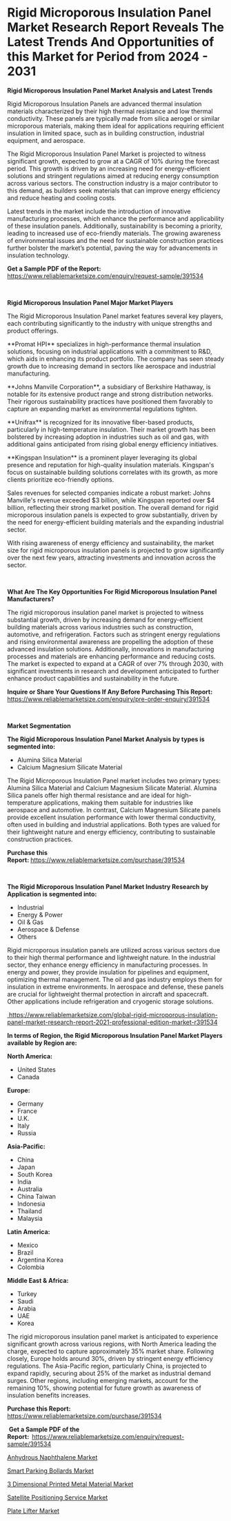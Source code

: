 <p><h1>Rigid Microporous Insulation Panel Market Research Report Reveals The Latest Trends And Opportunities of this Market for Period from 2024 - 2031</h1></p><p><strong>Rigid Microporous Insulation Panel Market Analysis and Latest Trends</strong></p>
<p><p>Rigid Microporous Insulation Panels are advanced thermal insulation materials characterized by their high thermal resistance and low thermal conductivity. These panels are typically made from silica aerogel or similar microporous materials, making them ideal for applications requiring efficient insulation in limited space, such as in building construction, industrial equipment, and aerospace.</p><p>The Rigid Microporous Insulation Panel Market is projected to witness significant growth, expected to grow at a CAGR of 10% during the forecast period. This growth is driven by an increasing need for energy-efficient solutions and stringent regulations aimed at reducing energy consumption across various sectors. The construction industry is a major contributor to this demand, as builders seek materials that can improve energy efficiency and reduce heating and cooling costs.</p><p>Latest trends in the market include the introduction of innovative manufacturing processes, which enhance the performance and applicability of these insulation panels. Additionally, sustainability is becoming a priority, leading to increased use of eco-friendly materials. The growing awareness of environmental issues and the need for sustainable construction practices further bolster the market’s potential, paving the way for advancements in insulation technology.</p></p>
<p><strong>Get a Sample PDF of the Report:&nbsp;</strong> <a href="https://www.reliablemarketsize.com/enquiry/request-sample/391534?utm_campaign=1131&utm_medium=2&utm_source=Github&utm_content=ia&utm_term=26102024&utm_id=rigid-microporous-insulation-panel">https://www.reliablemarketsize.com/enquiry/request-sample/391534</a></p>
<p>&nbsp;</p>
<p><strong>Rigid Microporous Insulation Panel Major Market Players</strong></p>
<p><p>The Rigid Microporous Insulation Panel market features several key players, each contributing significantly to the industry with unique strengths and product offerings. </p><p>**Promat HPI** specializes in high-performance thermal insulation solutions, focusing on industrial applications with a commitment to R&D, which aids in enhancing its product portfolio. The company has seen steady growth due to increasing demand in sectors like aerospace and industrial manufacturing.</p><p>**Johns Manville Corporation**, a subsidiary of Berkshire Hathaway, is notable for its extensive product range and strong distribution networks. Their rigorous sustainability practices have positioned them favorably to capture an expanding market as environmental regulations tighten. </p><p>**Unifrax** is recognized for its innovative fiber-based products, particularly in high-temperature insulation. Their market growth has been bolstered by increasing adoption in industries such as oil and gas, with additional gains anticipated from rising global energy efficiency initiatives.</p><p>**Kingspan Insulation** is a prominent player leveraging its global presence and reputation for high-quality insulation materials. Kingspan's focus on sustainable building solutions correlates with its growth, as more clients prioritize eco-friendly options.</p><p>Sales revenues for selected companies indicate a robust market: Johns Manville's revenue exceeded $3 billion, while Kingspan reported over $4 billion, reflecting their strong market position. The overall demand for rigid microporous insulation panels is expected to grow substantially, driven by the need for energy-efficient building materials and the expanding industrial sector. </p><p>With rising awareness of energy efficiency and sustainability, the market size for rigid microporous insulation panels is projected to grow significantly over the next few years, attracting investments and innovation across the sector.</p></p>
<p>&nbsp;</p>
<p><strong>What Are The Key Opportunities For Rigid Microporous Insulation Panel Manufacturers?</strong></p>
<p><p>The rigid microporous insulation panel market is projected to witness substantial growth, driven by increasing demand for energy-efficient building materials across various industries such as construction, automotive, and refrigeration. Factors such as stringent energy regulations and rising environmental awareness are propelling the adoption of these advanced insulation solutions. Additionally, innovations in manufacturing processes and materials are enhancing performance and reducing costs. The market is expected to expand at a CAGR of over 7% through 2030, with significant investments in research and development anticipated to further enhance product capabilities and sustainability in the future.</p></p>
<p><strong>Inquire or Share Your Questions If Any Before Purchasing This Report:</strong> <a href="https://www.reliablemarketsize.com/enquiry/pre-order-enquiry/391534?utm_campaign=1131&utm_medium=2&utm_source=Github&utm_content=ia&utm_term=26102024&utm_id=rigid-microporous-insulation-panel">https://www.reliablemarketsize.com/enquiry/pre-order-enquiry/391534</a></p>
<p>&nbsp;</p>
<p><strong>Market Segmentation</strong></p>
<p><strong>The Rigid Microporous Insulation Panel Market Analysis by types is segmented into:</strong></p>
<p><ul><li>Alumina Silica Material</li><li>Calcium Magnesium Silicate Material</li></ul></p>
<p><p>The Rigid Microporous Insulation Panel market includes two primary types: Alumina Silica Material and Calcium Magnesium Silicate Material. Alumina Silica panels offer high thermal resistance and are ideal for high-temperature applications, making them suitable for industries like aerospace and automotive. In contrast, Calcium Magnesium Silicate panels provide excellent insulation performance with lower thermal conductivity, often used in building and industrial applications. Both types are valued for their lightweight nature and energy efficiency, contributing to sustainable construction practices.</p></p>
<p><strong>Purchase this Report:&nbsp;</strong><a href="https://www.reliablemarketsize.com/purchase/391534?utm_campaign=1131&utm_medium=2&utm_source=Github&utm_content=ia&utm_term=26102024&utm_id=rigid-microporous-insulation-panel">https://www.reliablemarketsize.com/purchase/391534</a></p>
<p>&nbsp;</p>
<p><strong>The Rigid Microporous Insulation Panel Market Industry Research by Application is segmented into:</strong></p>
<p><ul><li>Industrial</li><li>Energy & Power</li><li>Oil & Gas</li><li>Aerospace & Defense</li><li>Others</li></ul></p>
<p><p>Rigid microporous insulation panels are utilized across various sectors due to their high thermal performance and lightweight nature. In the industrial sector, they enhance energy efficiency in manufacturing processes. In energy and power, they provide insulation for pipelines and equipment, optimizing thermal management. The oil and gas industry employs them for insulation in extreme environments. In aerospace and defense, these panels are crucial for lightweight thermal protection in aircraft and spacecraft. Other applications include refrigeration and cryogenic storage solutions.</p></p>
<p><a href="https://www.reliablemarketsize.com/global-rigid-microporous-insulation-panel-market-research-report-2021-professional-edition-market-r391534?utm_campaign=1131&utm_medium=2&utm_source=Github&utm_content=ia&utm_term=26102024&utm_id=rigid-microporous-insulation-panel">&nbsp;https://www.reliablemarketsize.com/global-rigid-microporous-insulation-panel-market-research-report-2021-professional-edition-market-r391534</a></p>
<p><strong>In terms of Region, the Rigid Microporous Insulation Panel Market Players available by Region are:</strong></p>
<p>
    <p> <strong> North America: </strong>
        <ul>
            <li>United States</li>
            <li>Canada</li>
        </ul>
        </p> 
    <p> <strong> Europe: </strong>
        <ul>
            <li>Germany</li>
            <li>France</li>
            <li>U.K.</li>
            <li>Italy</li>
            <li>Russia</li>
        </ul>
        </p> 
    <p> <strong> Asia-Pacific: </strong>
        <ul>
            <li>China</li>
            <li>Japan</li>
            <li>South Korea</li>
            <li>India</li>
            <li>Australia</li>
            <li>China Taiwan</li>
            <li>Indonesia</li>
            <li>Thailand</li>
            <li>Malaysia</li>
        </ul>
        </p> 
    <p> <strong> Latin America: </strong>
        <ul>
            <li>Mexico</li>
            <li>Brazil</li>
            <li>Argentina Korea</li>
            <li>Colombia</li>
        </ul>
        </p> 
    <p> <strong> Middle East & Africa: </strong>
        <ul>
            <li>Turkey</li>
            <li>Saudi</li>
            <li>Arabia</li>
            <li>UAE</li>
            <li>Korea</li>
        </ul>
    </p>
    </p>
<p><p>The rigid microporous insulation panel market is anticipated to experience significant growth across various regions, with North America leading the charge, expected to capture approximately 35% market share. Following closely, Europe holds around 30%, driven by stringent energy efficiency regulations. The Asia-Pacific region, particularly China, is projected to expand rapidly, securing about 25% of the market as industrial demand surges. Other regions, including emerging markets, account for the remaining 10%, showing potential for future growth as awareness of insulation benefits increases.</p></p>
<p><strong>Purchase this Report: </strong><a href="https://www.reliablemarketsize.com/purchase/391534?utm_campaign=1131&utm_medium=2&utm_source=Github&utm_content=ia&utm_term=26102024&utm_id=rigid-microporous-insulation-panel">https://www.reliablemarketsize.com/purchase/391534</a></p>
<p>&nbsp;<strong>Get a Sample PDF of the Report:&nbsp;&nbsp;</strong><a href="https://www.reliablemarketsize.com/enquiry/request-sample/391534?utm_campaign=1131&utm_medium=2&utm_source=Github&utm_content=ia&utm_term=26102024&utm_id=rigid-microporous-insulation-panel">https://www.reliablemarketsize.com/enquiry/request-sample/391534</a></p>
<p><strong></strong></p>
<p><p><a href="https://github.com/doyeme32g/Market-Research-Report-List-1/blob/main/anhydrous-naphthalene-market.md?utm_campaign=1131&utm_medium=2&utm_source=Github&utm_content=ia&utm_term=26102024&utm_id=rigid-microporous-insulation-panel">Anhydrous Naphthalene Market</a></p><p><a href="https://www.linkedin.com/pulse/smart-parking-bollards-market-opportunities-emerging-global-pux3f?utm_campaign=1131&utm_medium=2&utm_source=Github&utm_content=ia&utm_term=26102024&utm_id=rigid-microporous-insulation-panel">Smart Parking Bollards Market</a></p><p><a href="https://github.com/kandidbn/Market-Research-Report-List-1/blob/main/3-dimensional-printed-metal-material-market.md?utm_campaign=1131&utm_medium=2&utm_source=Github&utm_content=ia&utm_term=26102024&utm_id=rigid-microporous-insulation-panel">3 Dimensional Printed Metal Material Market</a></p><p><a href="https://www.linkedin.com/pulse/global-satellite-positioning-service-market-exploring-atfne?utm_campaign=1131&utm_medium=2&utm_source=Github&utm_content=ia&utm_term=26102024&utm_id=rigid-microporous-insulation-panel">Satellite Positioning Service Market</a></p><p><a href="https://issuu.com/reportprime-2/docs/plate-lifter-market-size-2030.pptx_b2f993587cf954?utm_campaign=1131&utm_medium=2&utm_source=Github&utm_content=ia&utm_term=26102024&utm_id=rigid-microporous-insulation-panel">Plate Lifter Market</a></p></p>